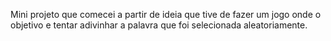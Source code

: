 Mini projeto que comecei a partir de ideia que tive de fazer um jogo onde o objetivo e tentar adivinhar a palavra que foi selecionada aleatoriamente.
